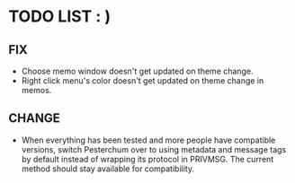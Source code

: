 # TODO LIST : )

## FIX
 - Choose memo window doesn't get updated on theme change.
 - Right click menu's color doesn't get updated on theme change in memos.

## CHANGE
 - When everything has been tested and more people have compatible versions, switch Pesterchum over to using metadata and message tags by default instead of wrapping its protocol in PRIVMSG. The current method should stay available for compatibility.
